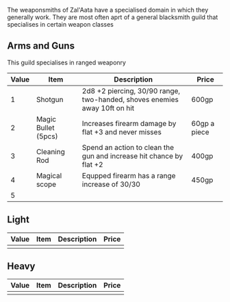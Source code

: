 The weaponsmiths of Zal'Aata have a specialised domain in which they generally work. They are most often aprt of a general blacksmith guild that specialises in certain weapon classes

## Arms and Guns
This guild specialises in ranged weaponry

| Value | Item                | Description                                                               | Price        |
| ----- | ------------------- | ------------------------------------------------------------------------- | ------------ |
| 1     | Shotgun             | 2d8 +2 piercing, 30/90 range, two-handed, shoves enemies away 10ft on hit | 600gp        |
| 2     | Magic Bullet (5pcs) | Increases firearm damage by flat +3 and never misses                      | 60gp a piece |
| 3     | Cleaning Rod        | Spend an action to clean the gun and increase hit chance by flat +2       | 400gp        |
| 4     | Magical scope       | Equpped firearm has a range increase of 30/30                             | 450gp        |
| 5     |                     |                                                                           |              |

## Light

| Value | Item | Description | Price |
| ----- | ---- | ----------- | ----- |
|       |      |             |       |

## Heavy

| Value | Item | Description | Price |
| ----- | ---- | ----------- | ----- |
|       |      |             |       |
